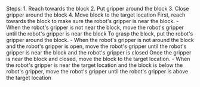 

Steps:  1. Reach towards the block  2. Put gripper around the block  3. Close gripper around the block  4. Move block to the target location
    First, reach towards the block to make sure the robot's gripper is near the block.
    - When the robot's gripper is not near the block, move the robot's gripper until the robot's gripper is near the block
    To grasp the block, put the robot's gripper around the block.
    - When the robot's gripper is not around the block and the robot's gripper is open, move the robot's gripper until the robot's gripper is near the block and the robot's gripper is closed
    Once the gripper is near the block and closed, move the block to the target location.
    - When the robot's gripper is near the target location and the block is below the robot's gripper, move the robot's gripper until the robot's gripper is above the target location